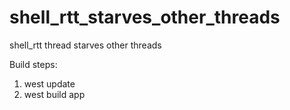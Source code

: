 # shell_rtt_starves_other_threads
shell_rtt thread starves other threads

Build steps:
1) west update
2) west build app
